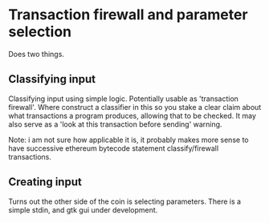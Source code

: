 # Transaction firewall and parameter selection
Does two things.

## Classifying input
Classifying input using simple logic. Potentially usable as 'transaction firewall'.
Where construct a classifier in this so you stake a clear claim about what
transactions a program produces, allowing that to be checked. It may also serve
as a 'look at this transaction before sending' warning.

Note: i am not sure how applicable it is, it probably makes more sense to have
successive ethereum bytecode statement classify/firewall transactions.

## Creating input
Turns out the other side of the coin is selecting parameters. There is a
simple stdin, and gtk gui under development.
